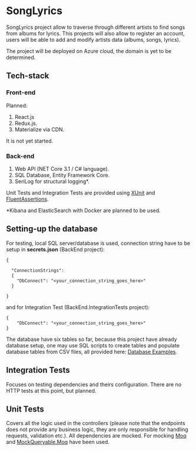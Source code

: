 # SongLyrics

SongLyrics project allow to traverse through different artists to find songs from albums for lyrics. This projects will also allow to register an account, users will be able to add and modify artists data (albums, songs, lyrics).

The project will be deployed on Azure cloud, the domain is yet to be determined. 

## Tech-stack

### Front-end

Planned:

1. React.js
1. Redux.js.
1. Materialize via CDN.

It is not yet started.

### Back-end

1. Web API (NET Core 3.1 / C# language).
1. SQL Database, Entity Framework Core.
1. SeriLog for structural logging*.

Unit Tests and Integration Tests are provided using [XUnit](https://github.com/xunit/xunit) and [FluentAssertions](https://github.com/fluentassertions/fluentassertions).

*Kibana and ElasticSearch with Docker are planned to be used.

## Setting-up the database

For testing, local SQL server/database is used, connection string have to be setup in __secrets.json__ (BackEnd project):

```
{

  "ConnectionStrings": 
  {
    "DbConnect": "<your_connection_string_goes_here>"
  }

}
```

and for Integration Test (BackEnd.IntegrationTests project):

```
{
    "DbConnect": "<your_connection_string_goes_here>"
}
```

The database have six tables so far, because this project have already database setup, one may use SQL scripts to create tables and populate database tables from CSV files, all provided here: [Database Examples](https://github.com/TomaszKandula/SongLyrics/tree/master/DatabaseExamples).

## Integration Tests

Focuses on testing dependencies and theirs configuration. There are no HTTP tests at this point, but planned.

## Unit Tests

Covers all the logic used in the controllers (please note that the endpoints does not provide any business logic, they are only responsible for handling requests, validation etc.). All dependencies are mocked. For mocking [Moq](https://github.com/moq/moq4) and [MockQueryable.Moq](https://github.com/romantitov/MockQueryable) have been used. 

